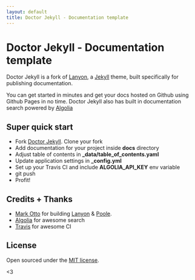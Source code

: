 ```yaml
---
layout: default
title: Doctor Jekyll - Documentation template 
---
```


# Doctor Jekyll - Documentation template

Doctor Jekyll is a fork of [Lanyon](https://github.com/poole/lanyon), a [Jekyll](http://jekyllrb.com) theme, built specifically for publishing documentation. 

You can get started in minutes and get your docs hosted on Github using Github Pages in no time. Doctor Jekyll also has built in documentation search powered by [Algolia](https://www.algolia.com/)

## Super quick start

- Fork [Doctor Jekyll](https://github.com/bakery/doctor-jekyll). Clone your fork
- Add documentation for your project inside **docs** directory
- Adjust table of contents in **_data/table_of_contents.yaml**
- Update application settings in **_config.yml**
- Set up your Travis CI and include **ALGOLIA_API_KEY** env variable
- git push
- Profit!

## Credits + Thanks

- [Mark Otto](https://github.com/mdo) for building [Lanyon](https://github.com/poole/lanyon) & [Poole](https://github.com/poole/poole).
- [Algolia](http://algolia.com) for awesome search
- [Travis](https://travis-ci.org) for awesome CI

## License

Open sourced under the [MIT license](LICENSE.md).

<3